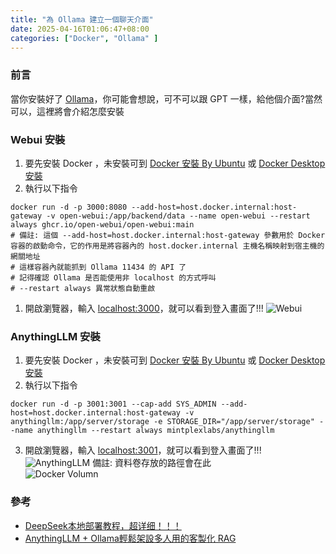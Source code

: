 ```yaml
---
title: "為 Ollama 建立一個聊天介面"
date: 2025-04-16T01:06:47+08:00
categories: ["Docker", "Ollama" ]
---
```

### 前言
當你安裝好了 [Ollama](/posts/20250410)，你可能會想說，可不可以跟 GPT 一樣，給他個介面?當然可以，這裡將會介紹怎麼安裝
### Webui 安裝
1. 要先安裝 Docker ，未安裝可到 [Docker 安裝 By Ubuntu](/posts/Docker/Install/) 或 [Docker Desktop 安裝](/posts/20241206/)  
2. 執行以下指令
```shell
docker run -d -p 3000:8080 --add-host=host.docker.internal:host-gateway -v open-webui:/app/backend/data --name open-webui --restart always ghcr.io/open-webui/open-webui:main
# 備註: 這個 --add-host=host.docker.internal:host-gateway 參數用於 Docker 容器的啟動命令，它的作用是將容器內的 host.docker.internal 主機名稱映射到宿主機的網關地址
# 這樣容器內就能抓到 Ollama 11434 的 API 了
# 記得確認 Ollama 是否能使用非 localhost 的方式呼叫
# --restart always 異常狀態自動重啟
```
1. 開啟瀏覽器，輸入 [localhost:3000](http://localhost:3000)，就可以看到登入畫面了!!!
![Webui](/images/20250416/1.jpg "webui")  

### AnythingLLM 安裝
1. 要先安裝 Docker ，未安裝可到 [Docker 安裝 By Ubuntu](/posts/Docker/Install/) 或 [Docker Desktop 安裝](/posts/20241206/)  
2. 執行以下指令
```shell
docker run -d -p 3001:3001 --cap-add SYS_ADMIN --add-host=host.docker.internal:host-gateway -v anythingllm:/app/server/storage -e STORAGE_DIR="/app/server/storage" --name anythingllm --restart always mintplexlabs/anythingllm
```
3. 開啟瀏覽器，輸入 [localhost:3001](http://localhost:3001)，就可以看到登入畫面了!!!
![AnythingLLM](/images/20250416/2.jpg "anythingLLM") 
備註: 資料卷存放的路徑會在此  
 ![Docker Volumn](/images/20250416/3.jpg "docker_volumn")  

### 參考
- [DeepSeek本地部署教程，超详细！！！](https://zhuanlan.zhihu.com/p/23495968683)  
- [AnythingLLM + Ollama輕鬆架設多人用的客製化 RAG](https://medium.com/@pang2258/anythingllm-ollama%E8%BC%95%E9%AC%86%E6%9E%B6%E8%A8%AD%E5%A4%9A%E4%BA%BA%E7%94%A8%E7%9A%84%E5%AE%A2%E8%A3%BD%E5%8C%96-rag-2d05954bf771)  